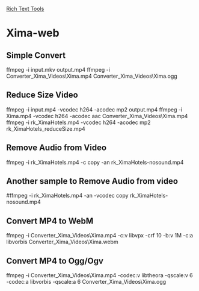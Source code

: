 [Rich Text Tools](https://github.com/adam-p/markdown-here/wiki/Markdown-Cheatsheet)

# Xima-web

## Simple Convert

ffmpeg -i input.mkv output.mp4
ffmpeg -i Converter_Xima_Videos\Xima.mp4 Converter_Xima_Videos\Xima.ogg


## Reduce Size Video

ffmpeg -i input.mp4 -vcodec h264 -acodec mp2 output.mp4
ffmpeg -i Xima.mp4 -vcodec h264 -acodec aac Converter_Xima_Videos\Xima.mp4
ffmpeg -i rk_XimaHotels.mp4 -vcodec h264 -acodec mp2 rk_XimaHotels_reduceSize.mp4 

## Remove Audio from Video
ffmpeg -i rk_XimaHotels.mp4 -c copy -an rk_XimaHotels-nosound.mp4

## Another sample to Remove Audio from video
#ffmpeg -i rk_XimaHotels.mp4 -an -vcodec copy rk_XimaHotels-nosound.mp4

## Convert MP4 to WebM
ffmpeg -i Converter_Xima_Videos\Xima.mp4 -c:v libvpx -crf 10 -b:v 1M -c:a libvorbis Converter_Xima_Videos\Xima.webm

## Convert MP4 to Ogg/Ogv

ffmpeg -i Converter_Xima_Videos\Xima.mp4 -codec:v libtheora -qscale:v 6 -codec:a libvorbis -qscale:a 6 Converter_Xima_Videos\Xima.ogg
